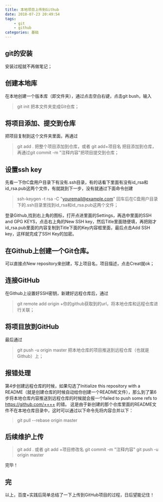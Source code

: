 ```yaml
---
title: 本地项目上传到Github
date: 2018-07-23 20:49:54
tags: 
	- git
	- github 
categories: 基础
---
```


git的安装
---
安装过程就不再做笔记；

创建本地库
---

 在本地创建一个版本库（即文件夹），通过点击空白右键，点击git bush，输入
 > git init
 把本文件夹变成Git仓库；

将项目添加、提交到仓库
---
把项目复制到这个文件夹里面，再通过
> git add .
把整个项目添加到仓库，或者
> git add+项目名
把目添加到仓库，再通过git commit -m "注释内容"把项目提交到仓库；

设置ssh key
---
先看一下你C盘用户目录下有没有.ssh目录，有的话看下里面有没有id_rsa和id_rsa.pub这两个文件，有就跳到下一步，没有就通过下面命令创建
> ssh-keygen -t rsa -C "youremail@example.com"
回车后在C盘用户目录下的.ssh目录里找到id_rsa和id_rsa.pub这两个文件；

登录Github,找到右上角的图标，打开点进里面的Settings，再选中里面的SSH and GPG KEYS，点击右上角的New SSH key，然后Title里面随便填，再把刚才id_rsa.pub里面的内容复制到Title下面的Key内容框里面，最后点击Add SSH key，这样就完成了SSH Key的加密。 



在Github上创建一个Git仓库。
---
可以直接点New repository来创建，写上项目名，项目描述，点击Creat就ok；

连接GitHub
---
在Github上设置好SSH密钥，新建好远程仓库后，通过
> git remote add origin +你的github获取到的url，将本地仓库和远程仓库进行关联；

将项目放到GitHub
---
最后通过
> git push -u origin master
把本地仓库的项目推送到远程仓库（也就是Github）上；

报错处理
---
第4步创建远程仓库的时候，如果勾选了Initialize this repository with a README（就是创建仓库的时候自动给你创建一个README文件），那么到了第6步将本地仓库内容推送到远程仓库的时候就会报一个failed to push some refs to https://github.com/++++ 的错。 这是由于新创建的那个仓库里面的README文件不在本地仓库目录中，这时可以通过以下命令先将内容合并以下：
> git pull --rebase origin master

后续维护上传
---

> git add .     或者    git add +项目修改名
> git commit -m "注释内容"
> git push -u origin master

完毕！

完
---

以上，百度+实践后简单总结了一下上传到GitHub项目的过程，日后望能记住！
